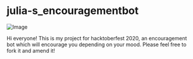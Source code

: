 # julia-s_encouragementbot

![Image](https://github.com/mRuggi/julia-s_encouragement-bot/blob/main/image/Logo%20animato%20500x500%20px.jpeg)

Hi everyone! This is my project for hacktoberfest 2020, an encouragement bot which will encourage you depending on your mood.
Please feel free to fork it and amend it!
